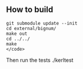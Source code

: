 ## How to build

```
git submodule update --init
cd external/bignum/
make out
cd ../../
make
</code>
```

Then run the tests
./kerltest
